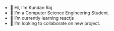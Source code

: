 - 👋 Hi, I’m Kundan Raj
- 👀 I’m a Computer Science Engineering Student.
- 🌱 I’m currently learning reactjs
- 💞️ I’m looking to collaborate on new project.

<!---
Kundan1406/Kundan1406 is a ✨ special ✨ repository because its `README.md` (this file) appears on your GitHub profile.
You can click the Preview link to take a look at your changes.
--->
